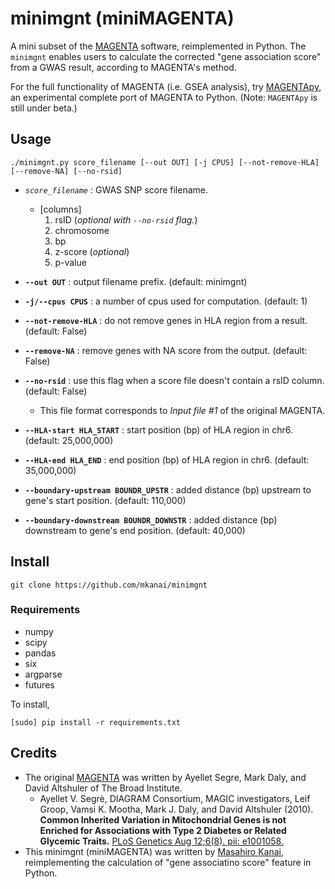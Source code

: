 # minimgnt (miniMAGENTA)

A mini subset of the [MAGENTA](https://www.broadinstitute.org/mpg/magenta/) software, reimplemented in Python.
The `minimgnt` enables users to calculate the corrected "gene association score" from a GWAS result, according to MAGENTA's method.

For the full functionality of MAGENTA (i.e. GSEA analysis), try [MAGENTApy](https://github.com/mkanai/MAGENTApy), an experimental complete port of MAGENTA to Python. (Note: `MAGENTApy` is still under beta.)

## Usage
```
./minimgnt.py score_filename [--out OUT] [-j CPUS] [--not-remove-HLA] [--remove-NA] [--no-rsid]
```

* *`score_filename`* : GWAS SNP score filename.
    * [columns]
        1. rsID (*optional with `--no-rsid` flag.*)
        2. chromosome
        3. bp
        4. z-score (*optional*)
        5. p-value

* **`--out OUT`** : output filename prefix. (default: minimgnt)
* **`-j/--cpus CPUS`** : a number of cpus used for computation. (default: 1)
* **`--not-remove-HLA`** : do not remove genes in HLA region from a result. (default: False)
*  **`--remove-NA`** : remove genes with NA score from the output. (default: False)
*  **`--no-rsid`** : use this flag when a score file doesn't contain a rsID column. (default: False)
    *  This file format corresponds to *Input file #1* of the original MAGENTA.
* **`--HLA-start HLA_START`** : start position (bp) of HLA region in chr6. (default: 25,000,000)
* **`--HLA-end HLA_END`** : end position (bp) of HLA region in chr6. (default: 35,000,000)
* **`--boundary-upstream BOUNDR_UPSTR`** : added distance (bp) upstream to gene's start position. (default: 110,000)
* **`--boundary-downstream BOUNDR_DOWNSTR`** : added distance (bp) downstream to gene's end position. (default: 40,000)

## Install
```
git clone https://github.com/mkanai/minimgnt
```
### Requirements
* numpy
* scipy
* pandas
* six
* argparse
* futures

To install,
```
[sudo] pip install -r requirements.txt
```

## Credits

* The original [MAGENTA](https://www.broadinstitute.org/mpg/magenta/) was written by Ayellet Segre, Mark Daly, and David Altshuler of The Broad Institute.
    * Ayellet V. Segrè, DIAGRAM Consortium, MAGIC investigators, Leif Groop, Vamsi K. Mootha, Mark J. Daly, and David Altshuler (2010). **Common Inherited Variation in Mitochondrial Genes is not Enriched for Associations with Type 2 Diabetes or Related Glycemic Traits.** [PLoS Genetics Aug 12;6(8). pii: e1001058.](http://journals.plos.org/plosgenetics/article?id=10.1371/journal.pgen.1001058)
* This minimgnt (miniMAGENTA) was written by [Masahiro Kanai](http://mkanai.github.io/), reimplementing the calculation of "gene associatino score" feature in Python.


